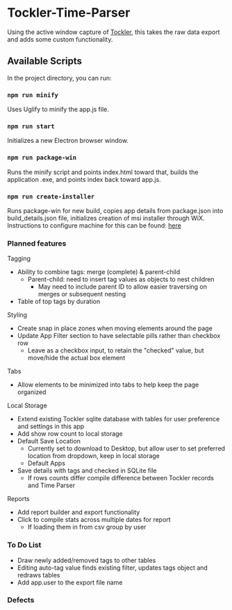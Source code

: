 # Tockler-Time-Parser

Using the active window capture of [Tockler](https://maygo.github.io/tockler/), this takes the raw data export and adds some custom functionality.

## Available Scripts

In the project directory, you can run:

### `npm run minify`

Uses Uglify to minify the app.js file.

### `npm run start`

Initializes a new Electron browser window.

### `npm run package-win`

Runs the minify script and points index.html toward that, builds the application .exe, and points index back toward app.js.  

### `npm run create-installer`

Runs package-win for new build, copies app details from package.json into build_details.json file, initializes creation of msi installer through WiX. Instructions to configure machine for this can be found: [here](https://ourcodeworld.com/articles/read/927/how-to-create-a-msi-installer-in-windows-for-an-electron-framework-application)

### Planned features

Tagging

- Ability to combine tags: merge (complete) & parent-child
  - Parent-child: need to insert tag values as objects to nest children
    - May need to include parent ID to allow easier traversing on merges or subsequent nesting
- Table of top tags by duration

Styling

- Create snap in place zones when moving elements around the page
- Update App Filter section to have selectable pills rather than checkbox row
  - Leave as a checkbox input, to retain the "checked" value, but move/hide the actual box element

Tabs

- Allow elements to be minimized into tabs to help keep the page organized

Local Storage

- Extend existing Tockler sqlite database with tables for user preference and settings in this app
- Add show row count to local storage
- Default Save Location
  - Currently set to download to Desktop, but allow user to set preferred location from dropdown, keep in local storage
  - Default Apps
- Save details with tags and checked in SQLite file
  - If rows counts differ compile difference between Tockler records and Time Parser

Reports

- Add report builder and export functionality
- Click to compile stats across multiple dates for report
  - If loading them in from csv group by user

### To Do List

- Draw newly added/removed tags to other tables
- Editing auto-tag value finds existing filter, updates tags object and redraws tables
- Add app.user to the export file name

### Defects
